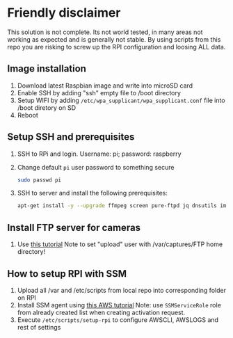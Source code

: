 # Friendly disclaimer #

This solution is not complete. Its not world tested, in many areas not working as expected and is generally not stable. By using scripts from this repo you are risking to screw up the RPI configuration and loosing ALL data.

## Image installation ##

 1. Download latest Raspbian image and write into microSD card
 1. Enable SSH by adding "ssh" empty file to /boot directory
 1. Setup WIFI by adding `/etc/wpa_supplicant/wpa_supplicant.conf` file into /boot diretory on SD
 1. Reboot

## Setup SSH and prerequisites ##

 1. SSH to RPi and login. Username: pi; password: raspberry
 1. Change default `pi` user password to something secure

    ``` bash
    sudo passwd pi
    ```

 1. SSH to server and install the following prerequisites:

    ``` bash
    apt-get install -y --upgrade ffmpeg screen pure-ftpd jq dnsutils imagemagick nginx
    ```

## Install FTP server for cameras ##

 1. Use [this tutorial](https://www.raspberrypi.org/documentation/remote-access/ftp.md)
 Note to set "upload" user with /var/captures/FTP home directory!

## How to setup RPI with SSM ##

 1. Upload all /var and /etc/scripts from local repo into corresponding folder on RPI
 1. Install SSM agent using [this AWS tutorial](https://docs.aws.amazon.com/systems-manager/latest/userguide/sysman-manual-agent-install.html#agent-install-raspbianjessie)
 Note: use `SSMServiceRole` role from already created list when creating activation request.
 1. Execute `/etc/scripts/setup-rpi` to configure AWSCLI, AWSLOGS and rest of settings
